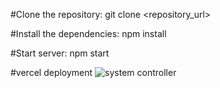 #Clone the repository:
git clone <repository_url>

#Install the dependencies:
npm install

#Start server:
npm start

#vercel deployment 
![system controller](https://github.com/user-attachments/assets/539a4604-1de0-436b-9bf2-275bea39c3f8)
